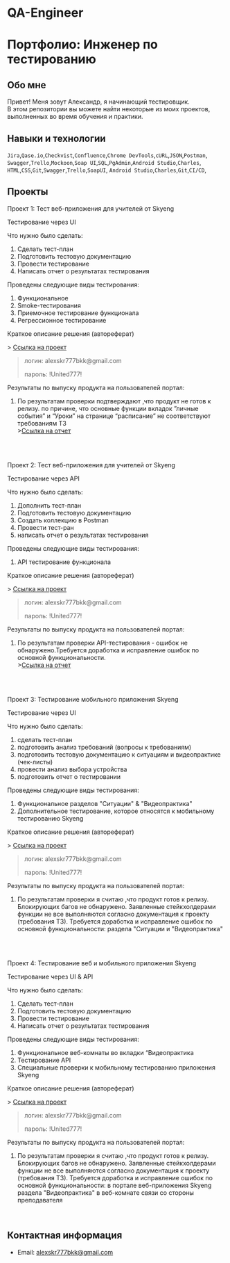 # QA-Engineer
# Портфолио: Инженер по тестированию

## Обо мне 

Привет! Меня зовут Александр, я начинающий тестировщик. <br>
В этом репозитории вы можете найти некоторые из моих проектов, выполненных во время обучения и практики.
<br>

## Навыки и технологии

``Jira``,``Qase.io``,``Checkvist``,``Confluence``,``Chrome DevTools``,``сURL``,``JSON``,``Postman``,<br>
``Swagger``,``Trello``,``Mockoon``,``Soap UI``,``SQL``,``PgAdmin``,``Android Studio``,``Charles``,<br>
``HTML``,``CSS``,``Git``,``Swagger``,``Trello``,``SoapUI``, ``Android Studio``,``Charles``,``Git``,``CI/CD``,<br>

## Проекты

<p> Проект 1: Тест веб-приложения для учителей от Skyeng</p>

<p>Тестирование через UI<p>
<p>Что нужно было сделать:<p>  
<ol>
  <li>Сделать тест-план</li>
  <li>Подготовить тестовую документацию</li>
  <li>Провести тестирование</li>
  <li>Написать отчет о результатах тестирования</li>
</ol>

<p>Проведены следующие виды тестирования:<p>
<ol>
  <li>Функциональное</li>
  <li>Smoke-тестирования</li>
  <li>Приемочное тестирование функционала</li>
  <li>Регрессионное тестирование</li>
</ol>
<p>Краткое описание решения (автореферат)<p>
> <a href="https://alex777bkk.atlassian.net/wiki/spaces/CW1/pages/1867777/-+1">Ссылка на проект</a>
   
> <p> логин: alexskr777bkk@gmail.com </p>
> <p> пароль: !United777!</p>

<p>Результаты по выпуску продукта на пользователей портал:<p>
<ol>
  <li>По результатам проверки подтверждают ,что продукт не готов к релизу. по причине, что основные функции вкладок ”личные события” и “Уроки”  на странице “расписание” не соответствуют требованиям ТЗ</li>
  ><a href="https://alex777bkk.atlassian.net/wiki/spaces/CW1/pages/4390935">Ссылка на отчет</a>
</ol>
<br> 

<br> 
<p> Проект 2: Тест веб-приложения для учителей от Skyeng</p>

<p>Тестирование через API<p>
<p>Что нужно было сделать:<p> 
<ol>
  <li>Дополнить тест-план</li>
  <li>Подготовить тестовую документацию</li>
  <li>Создать коллекцию в Postman</li>
  <li>Провести тест-ран</li>
  <li>написать отчет о результатах тестирования</li>
</ol>

<p>Проведены следующие виды тестирования:<p>
<ol>
  <li>API тестирование функционала</li>
</ol>
<p>Краткое описание решения (автореферат)<p>
> <a href="https://alex777bkk.atlassian.net/wiki/spaces/CW1/pages/1867777/-+1">Ссылка на проект</a>
   
> <p> логин: alexskr777bkk@gmail.com </p>
> <p> пароль: !United777!</p>

<p>Результаты по выпуску продукта на пользователей портал:<p>
<ol>
  <li>По результатам проверки API-тестирования - ошибок не обнаружено.Требуется доработка и исправление ошибок по основной функциональности.</li>
><a href="https://alex777bkk.atlassian.net/wiki/spaces/CW1/pages/4390935">Ссылка на отчет</a>
</ol>
<br> 

<br> 
<p> Проект 3: Тестирование мобильного приложения Skyeng</p>

<p>Тестирование через UI<p>
<p>Что нужно было сделать:<p>  
<ol>
   <li>сделать тест-план </li>
  <li>подготовить анализ требований (вопросы к требованиям)</li>
  <li>подготовить тестовую документацию к ситуациям и видеопрактике (чек-листы)</li>
  <li>провести анализ выбора устройства</li>
  <li>подготовить отчет о тестировании</li>
</ol>

<p>Проведены следующие виды тестирования:<p>
<ol>
  <li>Функциональное разделов "Ситуации" & "Видеопрактика"</li>
  <li>Дополнительное тестирование, которое относятся к мобильному тестированию Skyeng</li>
</ol>
<p>Краткое описание решения (автореферат)<p>
> <a href="https://alex777bkk.atlassian.net/wiki/spaces/CW3/pages/16941057/3+-+Skyeng">Ссылка на проект</a>
   
> <p> логин: alexskr777bkk@gmail.com </p>
> <p> пароль: !United777!</p>

<p>Результаты по выпуску продукта на пользователей портал:<p>
<ol>
  <li>По результатам проверки я считаю ,что продукт готов к релизу. Блокирующих багов не обнаружено.
Заявленные стейкхолдерами функции не все выполняются согласно документация к проекту (требования ТЗ).
Требуется доработка и исправление ошибок по основной функциональности: раздела "Ситуации и  "Видеопрактика"</li>
</ol>
<br> 

<br> 
<p> Проект 4: Тестирование веб и мобильного приложения Skyeng</p>

<p>Тестирование через UI & API<p>
<p>Что нужно было сделать:<p>  
<ol>
 <li>Сделать тест-план</li>
  <li>Подготовить тестовую документацию</li>
  <li>Провести тестирование</li>
  <li>Написать отчет о результатах тестирования</li>
</ol>

<p>Проведены следующие виды тестирования:<p>
<ol>
  <li>Функциональное веб-комнаты во вкладки “Видеопрактика</li>
  <li>Тестирование API</li>
  <li>Специальные проверки к мобильному тестированию приложения Skyeng</li>
</ol>
<p>Краткое описание решения (автореферат)<p>
> <a href="https://alex777bkk.atlassian.net/wiki/spaces/GW/pages/21102603/-+Skyeng">Ссылка на проект</a>
   
> <p> логин: alexskr777bkk@gmail.com </p>
> <p> пароль: !United777!</p>

<p>Результаты по выпуску продукта на пользователей портал:<p>
<ol>
  <li>По результатам проверки я считаю ,что продукт готов к релизу. Блокирующих багов не обнаружено.
Заявленные стейкхолдерами функции не все выполняются согласно документация к проекту (требования ТЗ).
Требуется доработка и исправление ошибок по основной функциональности: в портале веб-приложения Skyeng раздела "Видеопрактика" в веб-комнате связи со стороны преподавателя </li>
</ol>
<br> 

## Контактная информация
- Email: alexskr777bkk@gmail.com

